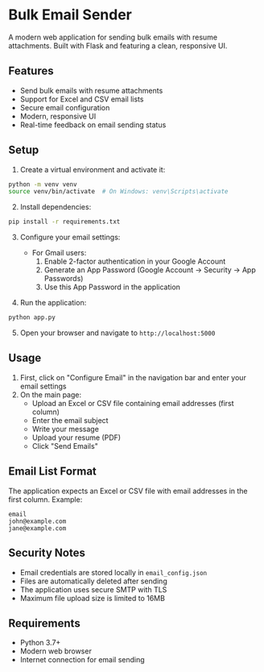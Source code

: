 # Bulk Email Sender

A modern web application for sending bulk emails with resume attachments. Built with Flask and featuring a clean, responsive UI.

## Features

- Send bulk emails with resume attachments
- Support for Excel and CSV email lists
- Secure email configuration
- Modern, responsive UI
- Real-time feedback on email sending status

## Setup

1. Create a virtual environment and activate it:
```bash
python -m venv venv
source venv/bin/activate  # On Windows: venv\Scripts\activate
```

2. Install dependencies:
```bash
pip install -r requirements.txt
```

3. Configure your email settings:
   - For Gmail users:
     1. Enable 2-factor authentication in your Google Account
     2. Generate an App Password (Google Account → Security → App Passwords)
     3. Use this App Password in the application

4. Run the application:
```bash
python app.py
```

5. Open your browser and navigate to `http://localhost:5000`

## Usage

1. First, click on "Configure Email" in the navigation bar and enter your email settings
2. On the main page:
   - Upload an Excel or CSV file containing email addresses (first column)
   - Enter the email subject
   - Write your message
   - Upload your resume (PDF)
   - Click "Send Emails"

## Email List Format

The application expects an Excel or CSV file with email addresses in the first column. Example:

```
email
john@example.com
jane@example.com
```

## Security Notes

- Email credentials are stored locally in `email_config.json`
- Files are automatically deleted after sending
- The application uses secure SMTP with TLS
- Maximum file upload size is limited to 16MB

## Requirements

- Python 3.7+
- Modern web browser
- Internet connection for email sending 